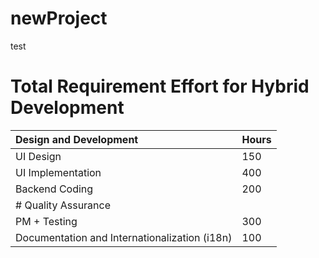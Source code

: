 # newProject
test

# Total Requirement Effort for Hybrid Development

Design and Development | Hours
:--- | ---
UI Design | 150
UI Implementation | 400
Backend Coding | 200
# Quality Assurance |
PM + Testing | 300
Documentation and Internationalization (i18n) | 100
